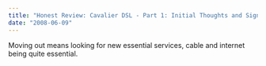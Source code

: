 ```yaml
---
title: "Honest Review: Cavalier DSL - Part 1: Initial Thoughts and Signup"
date: "2008-06-09"
---
```


Moving out means looking for new essential services, cable and internet being quite essential.

